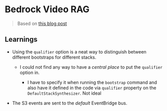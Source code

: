 # Bedrock Video RAG

> Based on [this blog post](https://levelup.gitconnected.com/using-rag-on-media-content-with-bedrock-knowledge-bases-and-amazon-transcribe-92abea166e68)

## Learnings

- Using the `qualifier` option is a neat way to distinguish between different bootstraps for different stacks.

  - I could not find any way to have a _central place_ to put the `qualifier` option in.

    - I have to specify it when running the `bootstrap` command and also have it defined in the code via `qualifier` property on the `DefaultStackSynthesizer`. Not ideal

- The S3 events are sent to the _default_ EventBridge bus.
